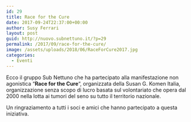 ```yaml
---
id: 29
title: Race for the Cure
date: 2017-09-24T22:37:00+00:00
author: Susy Ferrari
layout: post
guid: http://nuovo.subnettuno.it/?p=29
permalink: /2017/09/race-for-the-cure/
image: /assets/uploads/2018/06/RaceForCure2017.jpg
categories:
  - Eventi
---
```


Ecco il gruppo Sub Nettuno che ha partecipato alla manifestazione non agonistica &#8220;**Race for the Cure**&#8220;, organizzata della Susan G. Komen Italia, organizzazione senza scopo di lucro basata sul volontariato che opera dal 2000 nella lotta ai tumori del seno su tutto il territorio nazionale.

Un ringraziamento a tutti i soci e amici che hanno partecipato a questa iniziativa.
